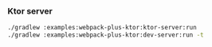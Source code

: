 ### Ktor server
```sh
./gradlew :examples:webpack-plus-ktor:ktor-server:run
./gradlew :examples:webpack-plus-ktor:dev-server:run -t
```
